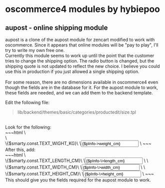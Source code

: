 # oscommerce4 modules by hybiepoo

## aupost - online shipping module
aupost is a clone of the aupost module for zencart modified to work with oscommerce.
Since it appears that online modules will be "pay to play", I'll try to write my own free one.
<br>
Currently this module seems to work up until the point that the customer tries to change the shipping option.
The radio button is changed, but the shipping quote is not updated to reflect the new choice. I believe you could use this in production
if you just allowed a single shipping option.
<br>
<br>
For some reason, there are no dimensions available in oscommerce4 even though the fields are in the database for it.
For the aupost module to work, these fields are needed, and we can add them to the backend template.

Edit the following file:
> lib/backend/themes/basic/categories/productedit/size.tpl
<br>
Look for the following:
<br>
~~~html
 \<div class="dimmens_cm dimmens"\>
   \<div class="edp-line"\>
     \<label class="addcolonm"\>{$smarty.const.TEXT_WIGHT_KG}\</label\>
      \<input type="text" name="weight_cm" value="{$pInfo->weight_cm}" class="form-control form-control-small js_convert" data-target="weight_in" data-unit="kg"\>
    \</div\>
~~~
<br>
After this, add:
<br>
~~~html
\<div class="edp-line"\>
   \<label class="addcolonm"\>{$smarty.const.TEXT_LENGTH_CM}\</label\>
   \<input type="text" name="length_cm" value="{$pInfo-\>length_cm}" class="form-control form-control-small" data-target="length_in" data-unit="kg"\>
\</div\>
\<div class="edp-line"\>
  \<label class="addcolonm"\>{$smarty.const.TEXT_WIDTH_CM}\</label\>
  \<input type="text" name="width_cm" value="{$pInfo-\>width_cm}" class="form-control form-control-small" data-target="width_in" data-unit="kg"\>
\</div\>
\<div class="edp-line"\>
  \<label class="addcolonm"\>{$smarty.const.TEXT_HEIGHT_CM}\</label\>
  \<input type="text" name="height_cm" value="{$pInfo-\>height_cm}" class="form-control form-control-small" data-target="length_in" data-unit="kg"\>
  \</div\>
 ~~~
<br>
This should give you the fields required for the aupost module to work.




